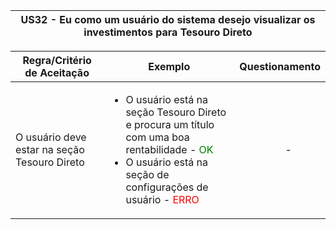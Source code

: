 <table>
    <thead>
        <tr>
            <th colspan="2" rowspan="2"> US32 - Eu como um usuário do sistema desejo visualizar os investimentos para Tesouro Direto</th>
        </tr>        
    </thead>
</table>

<table>
    <thead>
        <tr>
            <th>Regra/Critério de Aceitação</th>
            <th>Exemplo</th>
            <th>Questionamento</th>
        </tr>        
    </thead>
    <tbody>
        <tr>
            <td>O usuário deve estar na seção Tesouro Direto</td>
            <td>
                <ul>
                    <li>O usuário está na seção Tesouro Direto e procura um título com uma boa rentabilidade - <span style="color:green">OK</span></li>
                    <li>O usuário está na seção de configurações de usuário - <span style="color:red">ERRO</span></li>
                </ul>
            </td>
            <td>
                <ul>
                    <p align="center">-</p>
                </ul>
            </td>
        </tr>
    </tbody>
</table>